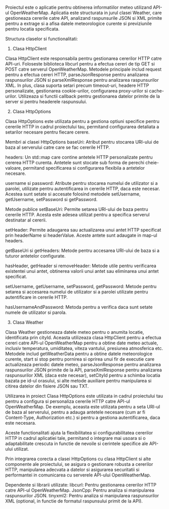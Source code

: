 Proiectul este o aplicatie pentru obtinerea informatiilor meteo utilizand API-ul OpenWeatherMap. Aplicatia este structurata in jurul clasei Weather, care gestioneaza cererile catre API, analizand raspunsurile JSON si XML primite pentru a extrage si a afisa datele meteorologice curente si previziunile pentru locatia specificata.

Structura claselor si functionalitati:

1. Clasa HttpClient

Clasa HttpClient este responsabila pentru gestionarea cererilor HTTP catre API-uri. Foloseste biblioteca libcurl pentru a efectua cereri de tip GET si POST catre serverul OpenWeatherMap. Metodele principale includ request pentru a efectua cereri HTTP, parseJsonResponse pentru analizarea raspunsurilor JSON si parseXmlResponse pentru analizarea raspunsurilor XML. In plus, clasa suporta setari precum timeout-uri, headere HTTP personalizate, gestionarea cookie-urilor, configurarea proxy-urilor si cache-urilor. Utilizeaza si functii callback pentru gestionarea datelor primite de la server si pentru headerele raspunsului.

2. Clasa HttpOptions

Clasa HttpOptions este utilizata pentru a gestiona optiuni specifice pentru cererile HTTP in cadrul proiectului tau, permitand configurarea detaliata a setarilor necesare pentru fiecare cerere.

Membri ai clasei HttpOptions
baseUri: Atribut pentru stocarea URI-ului de baza al serverului catre care se fac cererile HTTP.

headers: Un std::map care contine antetele HTTP personalizate pentru cererea HTTP curenta. Antetele sunt stocate sub forma de perechi cheie-valoare, permitand specificarea si configurarea flexibila a antetelor necesare.

username si password: Atribute pentru stocarea numelui de utilizator si a parolei, utilizate pentru autentificarea in cererile HTTP, daca este necesar. Acestea sunt setate si accesate folosind metodele setUsername, getUsername, setPassword si getPassword.

Metode publice
setBaseUri: Permite setarea URI-ului de baza pentru cererile HTTP. Acesta este adesea utilizat pentru a specifica serverul destinatar al cererii.

setHeader: Permite adaugarea sau actualizarea unui antet HTTP specificat prin headerName si headerValue. Aceste antete sunt adaugate in map-ul headers.

getBaseUri si getHeaders: Metode pentru accesarea URI-ului de baza si a tuturor antetelor configurate.

hasHeader, getHeader si removeHeader: Metode utile pentru verificarea existentei unui antet, obtinerea valorii unui antet sau eliminarea unui antet specificat.

setUsername, getUsername, setPassword, getPassword: Metode pentru setarea si accesarea numelui de utilizator si a parolei utilizate pentru autentificare in cererile HTTP.

hasUsernameAndPassword: Metoda pentru a verifica daca sunt setate numele de utilizator si parola.

3. Clasa Weather

Clasa Weather gestioneaza datele meteo pentru o anumita locatie, identificata prin cityId. Aceasta utilizeaza clasa HttpClient pentru a efectua cereri catre API-ul OpenWeatherMap pentru a obtine date meteo actuale, inclusiv temperatura, umiditatea, viteza vantului, presiunea atmosferica etc. Metodele includ getWeatherData pentru a obtine datele meteorologice curente, start si stop pentru pornirea si oprirea unui fir de executie care actualizeaza periodic datele meteo, parseJsonResponse pentru analizarea raspunsurilor JSON primite de la API, parseXmlResponse pentru analizarea raspunsurilor XML (daca este necesar), setCityId pentru a schimba locatia bazata pe id-ul orasului, si alte metode auxiliare pentru manipularea si citirea datelor din fisiere JSON sau TXT.

Utilizarea in proiect
Clasa HttpOptions este utilizata in cadrul proiectului tau pentru a configura si personaliza cererile HTTP catre API-ul OpenWeatherMap. De exemplu, aceasta este utilizata pentru a seta URI-ul de baza al serverului, pentru a adauga antetele necesare (cum ar fi Content-Type, Authorization etc.) si pentru a gestiona autentificarea, daca este necesara.

Aceste functionalitati ajuta la flexibilitatea si configurabilitatea cererilor HTTP in cadrul aplicatiei tale, permitand o integrare mai usoara si o adaptabilitate crescuta in functie de nevoile si cerintele specifice ale API-ului utilizat.

Prin integrarea corecta a clasei HttpOptions cu clasa HttpClient si alte componente ale proiectului, se asigura o gestionare robusta a cererilor HTTP, manipularea adecvata a datelor si asigurarea securitatii si performantei in comunicarea cu serverele API-ului OpenWeatherMap.

Dependente si librarii utilizate:
libcurl: Pentru gestionarea cererilor HTTP catre API-ul OpenWeatherMap.
JsonCpp: Pentru analiza si manipularea raspunsurilor JSON.
tinyxml2: Pentru analiza si manipularea raspunsurilor XML (optional, in functie de formatul raspunsului primit de la API).